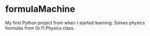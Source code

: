 # formulaMachine
My first Python project from when I started learning. Solves physics formulas from Gr.11 Physics class.
